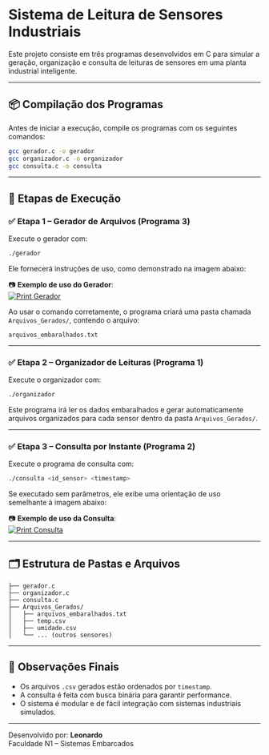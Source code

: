 
# Sistema de Leitura de Sensores Industriais

Este projeto consiste em três programas desenvolvidos em C para simular a geração, organização e consulta de leituras de sensores em uma planta industrial inteligente.

---

## 📦 Compilação dos Programas

Antes de iniciar a execução, compile os programas com os seguintes comandos:

```bash
gcc gerador.c -o gerador
gcc organizador.c -o organizador
gcc consulta.c -o consulta
```

---

## 🔧 Etapas de Execução

### ✅ Etapa 1 – Gerador de Arquivos (Programa 3)

Execute o gerador com:

```bash
./gerador
```

Ele fornecerá instruções de uso, como demonstrado na imagem abaixo:

📷 **Exemplo de uso do Gerador**:  
[![Print Gerador](https://drive.google.com/uc?id=1YVaNP9SGPJztgaCKvXODr7e0MczsBJsE)](https://drive.google.com/file/d/1YVaNP9SGPJztgaCKvXODr7e0MczsBJsE/view?usp=drive_link)

Ao usar o comando corretamente, o programa criará uma pasta chamada `Arquivos_Gerados/`, contendo o arquivo:

```
arquivos_embaralhados.txt
```

---

### ✅ Etapa 2 – Organizador de Leituras (Programa 1)

Execute o organizador com:

```bash
./organizador
```

Este programa irá ler os dados embaralhados e gerar automaticamente arquivos organizados para cada sensor dentro da pasta `Arquivos_Gerados/`.

---

### ✅ Etapa 3 – Consulta por Instante (Programa 2)

Execute o programa de consulta com:

```bash
./consulta <id_sensor> <timestamp>
```

Se executado sem parâmetros, ele exibe uma orientação de uso semelhante à imagem abaixo:

📷 **Exemplo de uso da Consulta**:  
[![Print Consulta](https://drive.google.com/uc?id=10FJIAeuHvAMZSBekeallZXOMTmlGQ03F)](https://drive.google.com/file/d/10FJIAeuHvAMZSBekeallZXOMTmlGQ03F/view?usp=drive_link)

---

## 🗂️ Estrutura de Pastas e Arquivos

```
├── gerador.c
├── organizador.c
├── consulta.c
├── Arquivos_Gerados/
│   ├── arquivos_embaralhados.txt
│   ├── temp.csv
│   ├── umidade.csv
│   └── ... (outros sensores)
```

---

## 🧠 Observações Finais

- Os arquivos `.csv` gerados estão ordenados por `timestamp`.
- A consulta é feita com busca binária para garantir performance.
- O sistema é modular e de fácil integração com sistemas industriais simulados.

---

Desenvolvido por: **Leonardo**  
Faculdade N1 – Sistemas Embarcados
